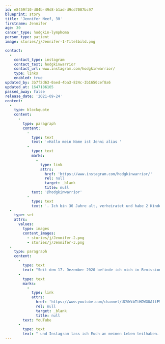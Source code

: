 ```yaml
---
id: e8459f10-d84b-49d8-b1ad-d9cd7007bc97
blueprint: story
title: 'Jennifer Neef, 30'
firstname: Jennifer
age: 30
cancer_type: hodgkin-lymphoma
person_type: patient
image: stories/j/Jennifer-1-Titelbild.png

contact:
  -
    contact_type: instagram
    contact_text: hodgkinwarrior
    contact_url: www.instagram.com/hodgkinwarrior/
    type: links
    enabled: true
updated_by: 3b7f2d63-0aed-4ba3-824c-3b1650cef8a6
updated_at: 1647186105
passed_away: false
release_date: '2021-09-24'
content:
  -
    type: blockquote
    content:
      -
        type: paragraph
        content:
          -
            type: text
            text: '»Hallo mein Name ist Jenni alias '
          -
            type: text
            marks:
              -
                type: link
                attrs:
                  href: 'https://www.instagram.com/hodgkinwarrior/'
                  rel: null
                  target: _blank
                  title: null
            text: '@hodgkinwarrior'
          -
            type: text
            text: '. Ich bin 30 Jahre alt, verheiratet und habe 2 Kinder. Im Juli 2020 erhielt ich die Diagnose ›Hodgkin Lymphom‹ Stadium 4BE. Meine Geschichte fing bereits Ende 2017 an. Immer schlechtere Blutwerte, Alkoholschmerz und weitere unspezifische Symptome wurden auf Stress, Einbildung und vor allem das Rauchen geschoben. Die darauffolgenden Monate und Jahre waren ein Ärztemarathon. 2020 jedoch sollte sich alles ändern. Das Jahr hatte so schön angefangen. Dann kam Corona und der Horrorfilm ging los. Eingehend mit Corona fingen bei mir weitere ›B Symptome‹ an. Nesselsucht, starker Husten und Nachtschweiß machten mir das Leben schwer. Im Juni bemerkte ich eine Schwellung am Brustbein worauf ein MRT folgte. Man hatte tatsächlich endlich etwas entdeckt. Durch eine anschließende Biopsie, KMP etc. war klar: ›Ich habe Krebs‹ – und das schon in einem fortgeschrittenen bzw. Endstadium. Durch falsche Behandlungen blieb der Krebs drei Jahre unentdeckt. Jetzt musste alles ganz schnell gehen. Zum allerersten Mal haben sich die Ärzte Zeit genommen, wollten meine Geschichte hören und haben mich behandelt. Zwei Wochen später ging es an nur einem Tag sportlich direkt mit der Port-Operation und anschließender Chemotherapie weiter. '
  -
    type: set
    attrs:
      values:
        type: images
        content_images:
          - stories/j/Jennifer-2.png
          - stories/j/Jennifer-3.png
  -
    type: paragraph
    content:
      -
        type: text
        text: "Seit dem 17. Dezember 2020 befinde ich mich in Remission und hoffe, dass der Krebs nie wieder kommt\_🙏. Die Diagnose Krebs kann jeden treffen. Und egal welche Krebsart, wir gehen im Endeffekt den gleichen Weg. Ich habe es mir zur Lebensaufgabe gemacht anderen Betroffenen Mut zu machen und sie darin zu bestärken, auf ihr inneres Gefühl zu hören, wenn etwas nicht stimmt. Als aktive Krebsbloggerin möchte ich mit meiner Geschichte sensibilisieren, thematisieren, aufklären und helfen. Krebs soll und darf kein Tabuthema sein. Auf "
      -
        type: text
        marks:
          -
            type: link
            attrs:
              href: 'https://www.youtube.com/channel/UCVWibTtHDWGUAltP5wi-4QQ'
              rel: null
              target: _blank
              title: null
        text: YouTube
      -
        type: text
        text: " und Instagram lass ich Euch an meinen Leben teilhaben. Der Austausch ist wahnsinnig wichtig und es tut so gut nicht alleine zu sein\_❤. Krebs betrifft uns alle.«"
---
```

